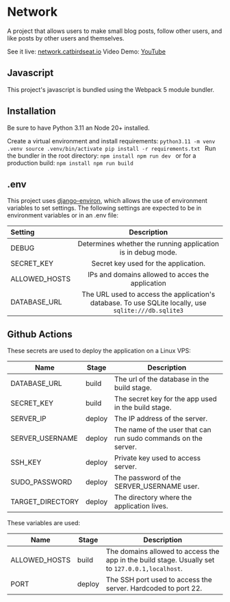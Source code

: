 # Network

A project that allows users to make small blog posts, follow other users, and like posts by other users and themselves.

See it live: [network.catbirdseat.io](https://network.catbirdseat.io)
Video Demo: [YouTube](https://youtu.be/-sOrSYxr9Rk)

## Javascript

This project's javascript is bundled using the Webpack 5 module bundler. 

## Installation
Be sure to have Python 3.11 an Node 20+ installed.

Create a virtual environment and install requirements:
`python3.11 -m venv .venv
source .venv/bin/activate
pip install -r requirements.txt
`
Run the bundler in the root directory:
`npm install
npm run dev
`
or for a production build:
`npm install
npm run build
`


## .env

This project uses [django-environ](https://django-environ.readthedocs.io/en/latest/), which allows the use of environment variables to set settings. The following settings are expected to be in environment variables or in an .env file:

| Setting       |                                             Description                                              |
| :------------ | :--------------------------------------------------------------------------------------------------: |
| DEBUG         |                     Determines whether the running application is in debug mode.                     |
| SECRET_KEY    |                                 Secret key used for the application.                                 |
| ALLOWED_HOSTS |                           IPs and domains allowed to acces the application                           |
| DATABASE_URL  | The URL used to access the application's database. To use SQLite locally, use `sqlite:///db.sqlite3` |

## Github Actions

These secrets are used to deploy the application on a Linux VPS:

| Name         | Stage | Description                                         |
| ------------ | ----- | --------------------------------------------------- |
| DATABASE_URL | build | The url of the database in the build stage.         |
| SECRET_KEY   | build | The secret key for the app used in the build stage. |
|SERVER_IP|deploy| The IP address of the server.|
SERVER_USERNAME|deploy| The name of the user that can run sudo commands on the server.|
|SSH_KEY|deploy|Private key used to access server.|
|SUDO_PASSWORD|deploy|The password of the SERVER_USERNAME user.|
|TARGET_DIRECTORY|deploy|The directory where the application lives.|

These variables are used:

| Name         | Stage | Description                                         |
| ------------ | ----- | --------------------------------------------------- |
|ALLOWED_HOSTS|build|The domains allowed to access the app in the build stage. Usually set to `127.0.0.1,localhost`.
| PORT | deploy | The SSH port used to access the server. Hardcoded to port 22.|